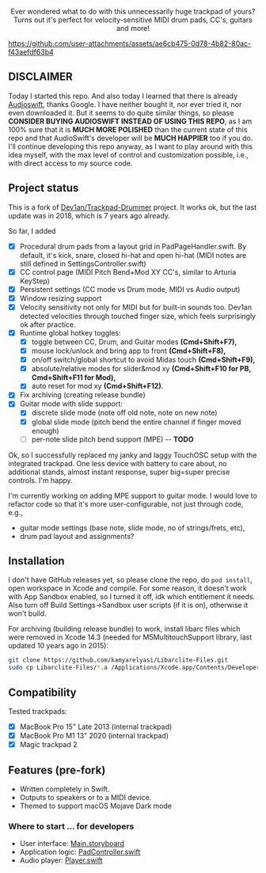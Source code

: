 <p align=center>Ever wondered what to do with this unnecessarily huge trackpad of yours?<br/> Turns out it's perfect for velocity-sensitive MIDI drum pads, CC's, guitars and more!</p>

https://github.com/user-attachments/assets/ae6cb475-0d78-4b82-80ac-f43aefdf63b4

## DISCLAIMER

Today I started this repo. And also today I learned that there is already [Audioswift](https://audioswiftapp.com/), thanks Google. I have neither bought it, nor ever tried it, nor even downloaded it. But it seems to do quite similar things, so please **CONSIDER BUYING AUDIOSWIFT INSTEAD OF USING THIS REPO**, as I am 100% sure that it is **MUCH MORE POLISHED** than the current state of this repo and that AudioSwift's developer will be **MUCH HAPPIER** too if you do. I'll continue developing this repo anyway, as I want to play around with this idea myself, with the max level of control and customization possible, i.e., with direct access to my source code.

## Project status
This is a fork of [Dev1an/Trackpad-Drummer](https://github.com/Dev1an/Trackpad-Drummer) project. It works ok, but the last update was in 2018, which is 7 years ago already.

So far, I added
- [x] Procedural drum pads from a layout grid in PadPageHandler.swift. By default, it's kick, snare, closed hi-hat and open hi-hat (MIDI notes are still defined in SettingsController.swift)
- [x] CC control page (MIDI Pitch Bend+Mod XY CC's, similar to Arturia KeyStep)
- [x] Persistent settings (CC mode vs Drum mode, MIDI vs Audio output)
- [x] Window resizing support
- [x] Velocity sensitivity not only for MIDI but for built-in sounds too. Dev1an detected velocities through touched finger size, which feels surprisingly ok after practice.
- [x] Runtime global hotkey toggles:
  - [x] toggle between CC, Drum, and Guitar modes **(Cmd+Shift+F7),**
  - [x] mouse lock/unlock and bring app to front **(Cmd+Shift+F8),**
  - [x] on/off switch/global shortcut to avoid Midas touch **(Cmd+Shift+F9),**
  - [x] absolute/relative modes for slider&mod xy **(Cmd+Shift+F10 for PB, Cmd+Shift+F11 for Mod),**
  - [x] auto reset for mod xy **(Cmd+Shift+F12)**.
- [x] Fix archiving (creating release bundle)
- [x] Guitar mode with slide support:
  - [x] discrete slide mode (note off old note, note on new note)
  - [x] global slide mode (pitch bend the entire channel if finger moved enough)
  - [ ] per-note slide pitch bend support (MPE) -- **TODO**

Ok, so I successfully replaced my janky and laggy TouchOSC setup with the integrated trackpad. One less device with battery to care about, no additional stands, almost instant response, super big=super precise controls. I'm happy.

I'm currently working on adding MPE support to guitar mode. I would love to refactor code so that it's more user-configurable, not just through code, e.g.,
 - guitar mode settings (base note, slide mode, no of strings/frets, etc),
 - drum pad layout and assignments?

## Installation
I don't have GitHub releases yet, so please clone the repo, do `pod install`, open workspace in Xcode and compile. For some reason, it doesn't work with App Sandbox enabled, so I turned it off, idk which entitlement it needs. Also turn off Build Settings->Sandbox user scripts (if it is on), otherwise it won't build.

For archiving (building release bundle) to work, install libarc files which were removed in Xcode 14.3 (needed for M5MultitouchSupport library, last updated 10 years ago in 2015):

```bash
git clone https://github.com/kamyarelyasi/Libarclite-Files.git
sudo cp Libarclite-Files/*.a /Applications/Xcode.app/Contents/Developer/Toolchains/XcodeDefault.xctoolchain/usr/lib/arc/
```

## Compatibility

Tested trackpads:
- [x] MacBook Pro 15" Late 2013 (internal trackpad)
- [x] MacBook Pro M1 13" 2020 (internal trackpad)
- [x] Magic trackpad 2

## Features (pre-fork)
- Written completely in Swift.
- Outputs to speakers or to a MIDI device. 
- Themed to support macOS Mojave Dark mode

### Where to start ... for developers
- User interface: [Main.storyboard](Magic%20Drumpad/Base.lproj/Main.storyboard)
- Application logic: [PadController.swift](Magic%20Drumpad/PadController.swift)
- Audio player: [Player.swift](Magic%20Drumpad/Player.swift)
